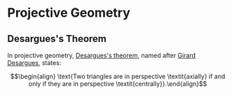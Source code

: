 # Projective Geometry

## Desargues's Theorem

In projective geometry, [Desargues's theorem](https://en.wikipedia.org/wiki/Desargues%27s_theorem), named after [Girard Desargues](https://en.wikipedia.org/wiki/Girard_Desargues), states:

$$\begin{align} \text{Two triangles are in perspective \textit{axially} if and only if they are in perspective \textit{centrally}}.\end{align}$$

